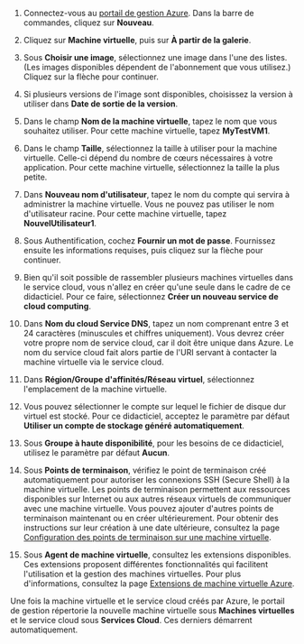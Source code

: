﻿1. Connectez-vous au [portail de gestion Azure](http://manage.windowsazure.com).
Dans la barre de commandes, cliquez sur **Nouveau**.

2. Cliquez sur **Machine virtuelle**, puis sur **À partir de la galerie**.

3. Sous **Choisir une image**, sélectionnez une image dans l'une des listes. (Les images disponibles dépendent de l'abonnement que vous utilisez.) Cliquez sur la flèche pour continuer.

4. Si plusieurs versions de l'image sont disponibles, choisissez la version à utiliser dans **Date de sortie de la version**.

5. Dans le champ **Nom de la machine virtuelle**, tapez le nom que vous souhaitez utiliser. Pour cette machine virtuelle, tapez **MyTestVM1**.

6. Dans le champ **Taille**, sélectionnez la taille à utiliser pour la machine virtuelle. Celle-ci dépend du nombre de cœurs nécessaires à votre application.  Pour cette machine virtuelle, sélectionnez la taille la plus petite.

7. Dans **Nouveau nom d'utilisateur**, tapez le nom du compte qui servira à administrer la machine virtuelle. Vous ne pouvez pas utiliser le nom d'utilisateur racine. Pour cette machine virtuelle, tapez **NouvelUtilisateur1**.

8. Sous Authentification, cochez **Fournir un mot de passe**. Fournissez ensuite les informations requises, puis cliquez sur la flèche pour continuer.

9. Bien qu'il soit possible de rassembler plusieurs machines virtuelles dans le service cloud, vous n'allez en créer qu'une seule dans le cadre de ce didacticiel. Pour ce faire, sélectionnez **Créer un nouveau service de cloud computing**.

10. Dans **Nom du cloud Service DNS**, tapez un nom comprenant entre 3 et 24 caractères (minuscules et chiffres uniquement). Vous devrez créer votre propre nom de service cloud, car il doit être unique dans Azure. Le nom du service cloud fait alors partie de l'URI servant à contacter la machine virtuelle via le service cloud.

11. Dans **Région/Groupe d'affinités/Réseau virtuel**, sélectionnez l'emplacement de la machine virtuelle.

12. Vous pouvez sélectionner le compte sur lequel le fichier de disque dur virtuel est stocké. Pour ce didacticiel, acceptez le paramètre par défaut **Utiliser un compte de stockage généré automatiquement**.

13. Sous **Groupe à haute disponibilité**, pour les besoins de ce didacticiel, utilisez le paramètre par défaut **Aucun**. 

14.	Sous **Points de terminaison**, vérifiez le point de terminaison créé automatiquement pour autoriser les connexions SSH (Secure Shell) à la machine virtuelle. Les points de terminaison permettent aux ressources disponibles sur Internet ou aux autres réseaux virtuels de communiquer avec une machine virtuelle. Vous pouvez ajouter d'autres points de terminaison maintenant ou en créer ultérieurement. Pour obtenir des instructions sur leur création à une date ultérieure, consultez la page [Configuration des points de terminaison sur une machine virtuelle](http://azure.microsoft.com/fr-fr/documentation/articles/virtual-machines-set-up-endpoints/).

15.  Sous **Agent de machine virtuelle**, consultez les extensions disponibles. Ces extensions proposent différentes fonctionnalités qui facilitent l'utilisation et la gestion des machines virtuelles. Pour plus d'informations, consultez la page [Extensions de machine virtuelle Azure](http://go.microsoft.com/FWLink/p/?LinkID=390493). 


Une fois la machine virtuelle et le service cloud créés par Azure, le portail de gestion répertorie la nouvelle machine virtuelle sous **Machines virtuelles** et le service cloud sous **Services Cloud**. Ces derniers démarrent automatiquement.
<!--HONumber=42-->
